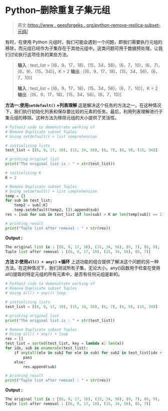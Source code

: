 # Python–删除重复子集元组

> 原文:[https://www . geesforgeks . org/python-remove-replica-subset-元组/](https://www.geeksforgeeks.org/python-remove-duplicate-subset-tuples/)

有时，在使用 Python 元组时，我们可能会遇到一个问题，即我们需要执行元组的移除，而元组已经作为子集存在于其他元组中。这类问题可用于数据预处理。让我们讨论执行这项任务的某些方法。

> **输入** : test_list = [(6，9，17，18)，(15，34，56)，(6，7，10)，(6，7)，(6，9)，(15，34)]，K = 2
> **输出** : [(6，9，17，18)，(15，34，56)，(6，7，10)]
> 
> **输入** : test_list = [(6，9，17，18)，(15，34，56)，(6，7，10)]，K = 2
> **输出** : [(6，9，17，18)，(15，34，56)，(6，7，10)]

**方法一:使用`setdefault()` +列表理解**
这是解决这个任务的方法之一。在这种情况下，我们执行初始化列表和保存要比较的元素的任务。最后，利用列表理解进行子集元组的移除。这种方法为移除元组的大小提供了灵活性。

```py
# Python3 code to demonstrate working of 
# Remove Duplicate subset Tuples
# Using setdefault() + list comprehension

# initializing lists
test_list = [(6, 9, 17, 18), (15, 34, 56), (6, 7), (6, 9), (15, 34)]

# printing original list
print("The original list is : " + str(test_list))

# initializing K 
K = 2

# Remove Duplicate subset Tuples
# Using setdefault() + list comprehension
temp = {}
for sub in test_list:
    temp2 = sub[:K]
    temp.setdefault(temp2, []).append(sub)
res = [sub for sub in test_list if len(sub) > K or len(temp[sub]) == 1]

# printing result 
print("Tuple list after removal : " + str(res)) 
```

**Output :**

```py
The original list is : [(6, 9, 17, 18), (15, 34, 56), (6, 7), (6, 9), (15, 34)]
Tuple list after removal : [(6, 9, 17, 18), (15, 34, 56), (6, 7)]

```

**方法 2:使用`all() + any()` +循环**
上述功能的组合提供了解决这个问题的另一种方法。在这种情况下，我们测试所有子集，无论大小。any()函数用于检查在使用 all()提取的特定元组的所有元素中，是否有任何元组是新的。

```py
# Python3 code to demonstrate working of 
# Remove Duplicate subset Tuples
# Using all() + any()+ loop

# initializing lists
test_list = [(6, 9, 17, 18), (15, 34, 56), (6, 7), (6, 9), (15, 34)]

# printing original list
print("The original list is : " + str(test_list))

# Remove Duplicate subset Tuples
# Using all() + any() + loop
res = []
test_list = sorted(test_list, key = lambda x: len(x))
for idx, sub in enumerate(test_list):
    if any(all(ele in sub2 for ele in sub) for sub2 in test_list[idx + 1:]):
        pass 
    else:
        res.append(sub)

# printing result 
print("Tuple list after removal : " + str(res)) 
```

**Output :**

```py
The original list is : [(6, 9, 17, 18), (15, 34, 56), (6, 7), (6, 9), (15, 34)]
Tuple list after removal : [(6, 9, 17, 18), (15, 34, 56), (6, 7)]

```